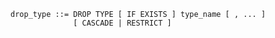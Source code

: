 ```output.ebnf
drop_type ::= DROP TYPE [ IF EXISTS ] type_name [ , ... ] 
              [ CASCADE | RESTRICT ]
```
